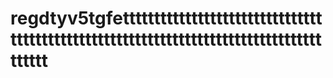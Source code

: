 # regdtyv5tgfetttttttttttttttttttttttttttttttttttttttttttttttttttttttttttttttttttttttttttttttttttttttt